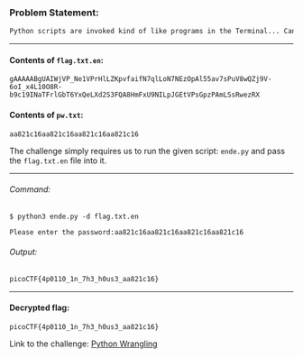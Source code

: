 ### Problem Statement:
```txt
Python scripts are invoked kind of like programs in the Terminal... Can you run this Python script using this password to get the flag?
```

---

#### Contents of `flag.txt.en`:
    gAAAAABgUAIWjVP_Ne1VPrHlLZKpvfaifN7qlLoN7NEzOpAl55av7sPuV8wQZj9V-6oI_x4L10O8R-b9c19INaTFrlGbT6YxQeLXd2S3FQA8HmFxU9NILpJGEtVPsGpzPAmLSsRwezRX

#### Contents of `pw.txt`:
    aa821c16aa821c16aa821c16aa821c16

The challenge simply requires us to run the given script: `ende.py` and pass the `flag.txt.en` file into it.

---

###### Command:
```shell
$ python3 ende.py -d flag.txt.en

Please enter the password:aa821c16aa821c16aa821c16aa821c16
```

###### Output:
```txt
picoCTF{4p0110_1n_7h3_h0us3_aa821c16}
```

---

#### Decrypted flag:
    picoCTF{4p0110_1n_7h3_h0us3_aa821c16}


Link to the challenge: [Python Wrangling](https://play.picoctf.org/practice/challenge/166?page=1&solved=0)
